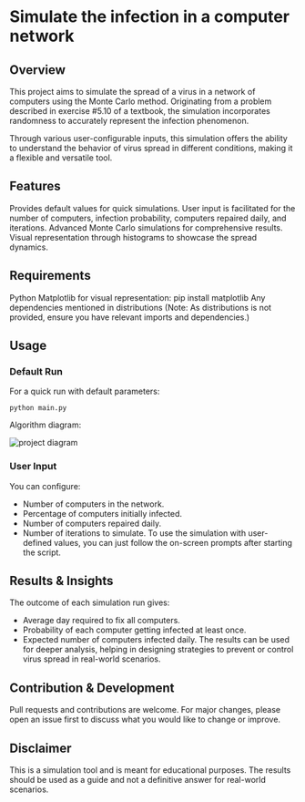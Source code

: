# Simulate the infection in a computer network

## Overview

This project aims to simulate the spread of a virus in a network of computers using the Monte Carlo method. Originating from a problem described in exercise #5.10 of a textbook, the simulation incorporates randomness to accurately represent the infection phenomenon.

Through various user-configurable inputs, this simulation offers the ability to understand the behavior of virus spread in different conditions, making it a flexible and versatile tool.

## Features
Provides default values for quick simulations.
User input is facilitated for the number of computers, infection probability, computers repaired daily, and iterations.
Advanced Monte Carlo simulations for comprehensive results.
Visual representation through histograms to showcase the spread dynamics.
## Requirements
Python
Matplotlib for visual representation: pip install matplotlib
Any dependencies mentioned in distributions (Note: As distributions is not provided, ensure you have relevant imports and dependencies.)


## Usage

### Default Run

For a quick run with default parameters:
    
    python main.py

Algorithm diagram:

![project diagram](https://user-images.githubusercontent.com/67343196/174631088-3ade4371-8d14-4633-b3f2-6beafbaae054.png)

### User Input

You can configure:
- Number of computers in the network.
- Percentage of computers initially infected.
- Number of computers repaired daily.
- Number of iterations to simulate.
To use the simulation with user-defined values, you can just follow the on-screen prompts after starting the script.

## Results & Insights

The outcome of each simulation run gives:

- Average day required to fix all computers.
- Probability of each computer getting infected at least once.
- Expected number of computers infected daily.
The results can be used for deeper analysis, helping in designing strategies to prevent or control virus spread in real-world scenarios.

## Contribution & Development

Pull requests and contributions are welcome. For major changes, please open an issue first to discuss what you would like to change or improve.

## Disclaimer

This is a simulation tool and is meant for educational purposes. The results should be used as a guide and not a definitive answer for real-world scenarios.





